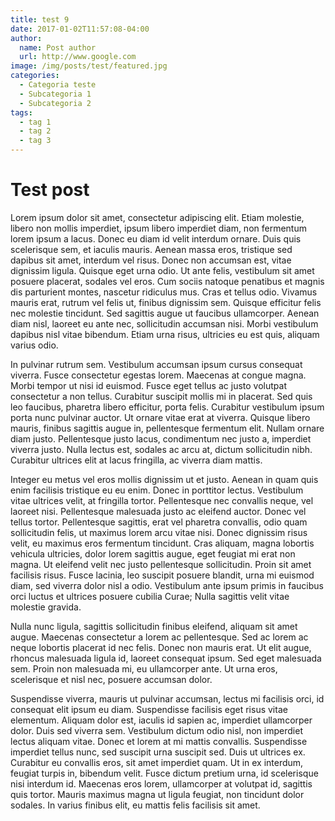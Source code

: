 ```yaml
---
title: test 9
date: 2017-01-02T11:57:08-04:00
author:
  name: Post author
  url: http://www.google.com
image: /img/posts/test/featured.jpg
categories:
  - Categoria teste
  - Subcategoria 1
  - Subcategoria 2
tags:
  - tag 1
  - tag 2
  - tag 3
---
```


# Test post

Lorem ipsum dolor sit amet, consectetur adipiscing elit. Etiam molestie, libero non mollis imperdiet, ipsum libero imperdiet diam, non fermentum lorem ipsum a lacus. Donec eu diam id velit interdum ornare. Duis quis scelerisque sem, et iaculis mauris. Aenean massa eros, tristique sed dapibus sit amet, interdum vel risus. Donec non accumsan est, vitae dignissim ligula. Quisque eget urna odio. Ut ante felis, vestibulum sit amet posuere placerat, sodales vel eros. Cum sociis natoque penatibus et magnis dis parturient montes, nascetur ridiculus mus. Cras et tellus odio. Vivamus mauris erat, rutrum vel felis ut, finibus dignissim sem. Quisque efficitur felis nec molestie tincidunt. Sed sagittis augue ut faucibus ullamcorper. Aenean diam nisl, laoreet eu ante nec, sollicitudin accumsan nisi. Morbi vestibulum dapibus nisl vitae bibendum. Etiam urna risus, ultricies eu est quis, aliquam varius odio.<!--more-->

In pulvinar rutrum sem. Vestibulum accumsan ipsum cursus consequat viverra. Fusce consectetur egestas lorem. Maecenas at congue magna. Morbi tempor ut nisi id euismod. Fusce eget tellus ac justo volutpat consectetur a non tellus. Curabitur suscipit mollis mi in placerat. Sed quis leo faucibus, pharetra libero efficitur, porta felis. Curabitur vestibulum ipsum porta nunc pulvinar auctor. Ut ornare vitae erat at viverra. Quisque libero mauris, finibus sagittis augue in, pellentesque fermentum elit. Nullam ornare diam justo. Pellentesque justo lacus, condimentum nec justo a, imperdiet viverra justo. Nulla lectus est, sodales ac arcu at, dictum sollicitudin nibh. Curabitur ultrices elit at lacus fringilla, ac viverra diam mattis.

Integer eu metus vel eros mollis dignissim ut et justo. Aenean in quam quis enim facilisis tristique eu eu enim. Donec in porttitor lectus. Vestibulum vitae ultrices velit, at fringilla tortor. Pellentesque nec convallis neque, vel laoreet nisi. Pellentesque malesuada justo ac eleifend auctor. Donec vel tellus tortor. Pellentesque sagittis, erat vel pharetra convallis, odio quam sollicitudin felis, ut maximus lorem arcu vitae nisi. Donec dignissim risus velit, eu maximus eros fermentum tincidunt. Cras aliquam, magna lobortis vehicula ultricies, dolor lorem sagittis augue, eget feugiat mi erat non magna. Ut eleifend velit nec justo pellentesque sollicitudin. Proin sit amet facilisis risus. Fusce lacinia, leo suscipit posuere blandit, urna mi euismod diam, sed viverra dolor nisl a odio. Vestibulum ante ipsum primis in faucibus orci luctus et ultrices posuere cubilia Curae; Nulla sagittis velit vitae molestie gravida.

Nulla nunc ligula, sagittis sollicitudin finibus eleifend, aliquam sit amet augue. Maecenas consectetur a lorem ac pellentesque. Sed ac lorem ac neque lobortis placerat id nec felis. Donec non mauris erat. Ut elit augue, rhoncus malesuada ligula id, laoreet consequat ipsum. Sed eget malesuada sem. Proin non malesuada mi, eu ullamcorper ante. Ut urna eros, scelerisque et nisl nec, posuere accumsan dolor.

Suspendisse viverra, mauris ut pulvinar accumsan, lectus mi facilisis orci, id consequat elit ipsum eu diam. Suspendisse facilisis eget risus vitae elementum. Aliquam dolor est, iaculis id sapien ac, imperdiet ullamcorper dolor. Duis sed viverra sem. Vestibulum dictum odio nisl, non imperdiet lectus aliquam vitae. Donec et lorem at mi mattis convallis. Suspendisse imperdiet tellus nunc, sed suscipit urna suscipit sed. Duis ut ultrices ex. Curabitur eu convallis eros, sit amet imperdiet quam. Ut in ex interdum, feugiat turpis in, bibendum velit. Fusce dictum pretium urna, id scelerisque nisi interdum id. Maecenas eros lorem, ullamcorper at volutpat id, sagittis quis tortor. Mauris maximus magna ut ligula feugiat, non tincidunt dolor sodales. In varius finibus elit, eu mattis felis facilisis sit amet.